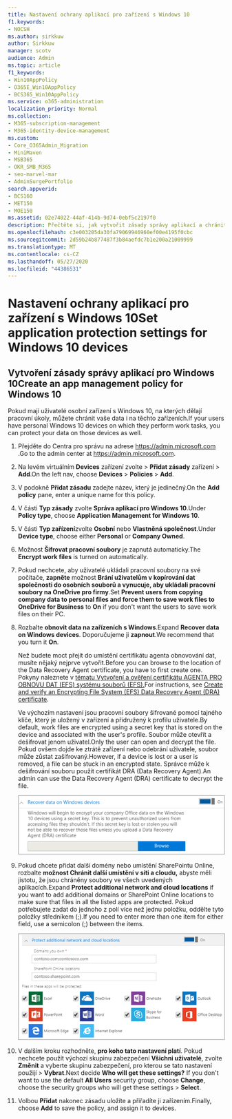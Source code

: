 ```yaml
---
title: Nastavení ochrany aplikací pro zařízení s Windows 10
f1.keywords:
- NOCSH
ms.author: sirkkuw
author: Sirkkuw
manager: scotv
audience: Admin
ms.topic: article
f1_keywords:
- Win10AppPolicy
- O365E_Win10AppPolicy
- BCS365_Win10AppPolicy
ms.service: o365-administration
localization_priority: Normal
ms.collection:
- M365-subscription-management
- M365-identity-device-management
ms.custom:
- Core_O365Admin_Migration
- MiniMaven
- MSB365
- OKR_SMB_M365
- seo-marvel-mar
- AdminSurgePortfolio
search.appverid:
- BCS160
- MET150
- MOE150
ms.assetid: 02e74022-44af-414b-9d74-0ebf5c2197f0
description: Přečtěte si, jak vytvořit zásady správy aplikací a chránit pracovní soubory na osobních zařízeních uživatelů s Windows 10.
ms.openlocfilehash: c3e003205da30fa79069946960ef00e4195f0cbc
ms.sourcegitcommit: 2d59b24b877487f3b84aefdc7b1e200a21009999
ms.translationtype: MT
ms.contentlocale: cs-CZ
ms.lasthandoff: 05/27/2020
ms.locfileid: "44386531"
---
```

# <a name="set-application-protection-settings-for-windows-10-devices"></a><span data-ttu-id="fd706-103">Nastavení ochrany aplikací pro zařízení s Windows 10</span><span class="sxs-lookup"><span data-stu-id="fd706-103">Set application protection settings for Windows 10 devices</span></span>

## <a name="create-an-app-management-policy-for-windows-10"></a><span data-ttu-id="fd706-104">Vytvoření zásady správy aplikací pro Windows 10</span><span class="sxs-lookup"><span data-stu-id="fd706-104">Create an app management policy for Windows 10</span></span>

<span data-ttu-id="fd706-105">Pokud mají uživatelé osobní zařízení s Windows 10, na kterých dělají pracovní úkoly, můžete chránit vaše data i na těchto zařízeních.</span><span class="sxs-lookup"><span data-stu-id="fd706-105">If your users have personal Windows 10 devices on which they perform work tasks, you can protect your data on those devices as well.</span></span>
  
1. <span data-ttu-id="fd706-106">Přejděte do Centra pro správu na adrese <a href="https://go.microsoft.com/fwlink/p/?linkid=837890" target="_blank">https://admin.microsoft.com</a> .</span><span class="sxs-lookup"><span data-stu-id="fd706-106">Go to the admin center at <a href="https://go.microsoft.com/fwlink/p/?linkid=837890" target="_blank">https://admin.microsoft.com</a>.</span></span> 
    
2. <span data-ttu-id="fd706-107">Na levém virtuálním **Devices** zařízení zvolte \> **Přidat zásady** zařízení \> **Add**.</span><span class="sxs-lookup"><span data-stu-id="fd706-107">On the left nav, choose **Devices** \> **Policies** \> **Add**.</span></span>

3. <span data-ttu-id="fd706-108">V podokně **Přidat zásadu** zadejte název, který je jedinečný.</span><span class="sxs-lookup"><span data-stu-id="fd706-108">On the **Add policy** pane, enter a unique name for this policy.</span></span> 
    
4. <span data-ttu-id="fd706-109">V části **Typ zásady** zvolte **Správa aplikací pro Windows 10**.</span><span class="sxs-lookup"><span data-stu-id="fd706-109">Under **Policy type**, choose **Application Management for Windows 10**.</span></span>
    
5. <span data-ttu-id="fd706-110">V části **Typ zařízení**zvolte **Osobní** nebo **Vlastněná společnost**.</span><span class="sxs-lookup"><span data-stu-id="fd706-110">Under **Device type**, choose either **Personal** or **Company Owned**.</span></span>
    
6. <span data-ttu-id="fd706-111">Možnost **Šifrovat pracovní soubory** je zapnutá automaticky.</span><span class="sxs-lookup"><span data-stu-id="fd706-111">The **Encrypt work files** is turned on automatically.</span></span> 
    
7. <span data-ttu-id="fd706-112">Pokud nechcete, aby uživatelé ukládali pracovní soubory na své počítače, **zapněte** možnost **Brání uživatelům v kopírování dat společnosti do osobních souborů a vynucuje, aby ukládali pracovní soubory na OneDrive pro firmy**.</span><span class="sxs-lookup"><span data-stu-id="fd706-112">Set **Prevent users from copying company data to personal files and force them to save work files to OneDrive for Business** to **On** if you don't want the users to save work files on their PC.</span></span> 
    
9. <span data-ttu-id="fd706-113">Rozbalte **obnovit data na zařízeních s Windows**.</span><span class="sxs-lookup"><span data-stu-id="fd706-113">Expand **Recover data on Windows devices**.</span></span> <span data-ttu-id="fd706-114">Doporučujeme ji **zapnout**.</span><span class="sxs-lookup"><span data-stu-id="fd706-114">We recommend that you turn it **On**.</span></span>
    
    <span data-ttu-id="fd706-115">Než budete moct přejít do umístění certifikátu agenta obnovování dat, musíte nějaký nejprve vytvořit.</span><span class="sxs-lookup"><span data-stu-id="fd706-115">Before you can browse to the location of the Data Recovery Agent certificate, you have to first create one.</span></span> <span data-ttu-id="fd706-116">Pokyny naleznete v [tématu Vytvoření a ověření certifikátu AGENTA PRO OBNOVU DAT (EFS) systému souborů (EFS).](https://go.microsoft.com/fwlink/p/?linkid=853700)</span><span class="sxs-lookup"><span data-stu-id="fd706-116">For instructions, see [Create and verify an Encrypting File System (EFS) Data Recovery Agent (DRA) certificate](https://go.microsoft.com/fwlink/p/?linkid=853700).</span></span>
    
    <span data-ttu-id="fd706-117">Ve výchozím nastavení jsou pracovní soubory šifrované pomocí tajného klíče, který je uložený v zařízení a přidružený k profilu uživatele.</span><span class="sxs-lookup"><span data-stu-id="fd706-117">By default, work files are encrypted using a secret key that is stored on the device and associated with the user's profile.</span></span> <span data-ttu-id="fd706-118">Soubor může otevřít a dešifrovat jenom uživatel.</span><span class="sxs-lookup"><span data-stu-id="fd706-118">Only the user can open and decrypt the file.</span></span> <span data-ttu-id="fd706-119">Pokud ovšem dojde ke ztrátě zařízení nebo odebrání uživatele, soubor může zůstat zašifrovaný.</span><span class="sxs-lookup"><span data-stu-id="fd706-119">However, if a device is lost or a user is removed, a file can be stuck in an encrypted state.</span></span> <span data-ttu-id="fd706-120">Správce může k dešifrování souboru použít certifikát DRA (Data Recovery Agent).</span><span class="sxs-lookup"><span data-stu-id="fd706-120">An admin can use the Data Recovery Agent (DRA) certificate to decrypt the file.</span></span>
    
    ![Browse to Data Recovery Agent certificate.](../media/7d7d664f-b72f-4293-a3e7-d0fa7371366c.png)
  
10. <span data-ttu-id="fd706-122">Pokud chcete přidat další domény nebo umístění SharePointu Online, rozbalte **možnost Chránit další umístění v síti a cloudu,** abyste měli jistotu, že jsou chráněny soubory ve všech uvedených aplikacích.</span><span class="sxs-lookup"><span data-stu-id="fd706-122">Expand **Protect additional network and cloud locations** if you want to add additional domains or SharePoint Online locations to make sure that files in all the listed apps are protected.</span></span> <span data-ttu-id="fd706-123">Pokud potřebujete zadat do jednoho z polí více než jednu položku, oddělte tyto položky středníkem (;).</span><span class="sxs-lookup"><span data-stu-id="fd706-123">If you need to enter more than one item for either field, use a semicolon (;) between the items.</span></span>
    
    ![Expand Protect additional network and cloud locations, and enter domains or SharePoint Online sites you own.](../media/7afaa0c7-ba53-456d-8c61-312c45e09625.png)
  
11. <span data-ttu-id="fd706-p105">V dalším kroku rozhodněte, **pro koho tato nastavení platí**. Pokud nechcete použít výchozí skupinu zabezpečení **Všichni uživatelé**, zvolte **Změnit** a vyberte skupinu zabezpečení, pro kterou se tato nastavení použijí \> **Vybrat**.</span><span class="sxs-lookup"><span data-stu-id="fd706-p105">Next decide **Who will get these settings?** If you don't want to use the default **All Users** security group, choose **Change**, choose the security groups who will get these settings \> **Select**.</span></span>
    
12. <span data-ttu-id="fd706-127">Volbou **Přidat** nakonec zásadu uložíte a přiřadíte ji zařízením.</span><span class="sxs-lookup"><span data-stu-id="fd706-127">Finally, choose **Add** to save the policy, and assign it to devices.</span></span> 
